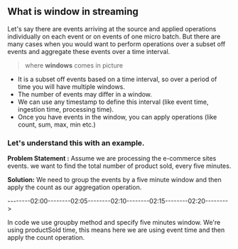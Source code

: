 ## What is window in streaming
Let's say there are events arriving at the source and applied operations individually on each event or on events of one micro batch. But there are many cases when you would want to perform operations over a subset off events and aggregate these events over a time interval.

> where **windows** comes in picture

 - It is a subset off events based on a time interval, so over a period of time you will have multiple windows.
 - The number of events may differ in a window.
 - We can use any timestamp to define this interval (like event time, ingestion time, processing time).
 - Once you have events in the window, you can apply operations (like count, sum, max, min etc.)

### Let's understand this with an example.
**Problem Statement :** Assume we are processing the e-commerce sites events. we want to find the total number of product sold, every five minutes.

**Solution:** We need to group the events by a five minute window and then apply the count as our aggregation operation.

--------02:00--------02:05--------02:10--------02:15--------02:20-------->

In code we use groupby method and specify five minutes window. We're using productSold time, this means here we are using event time and then apply the count operation.


<!--stackedit_data:
eyJoaXN0b3J5IjpbMTAzMTkyNzAzMiw0NDk3NDI4LDc5OTczOT
E3MiwtMjM0Mzg5NDAsLTIwODI5NTMyNDAsODkzMTkwODI5LC0x
OTY0MjU3NTE5LC0xNzIwMzM0OTU5LC0xMDU2NjcyMTkyLDE0Mj
A3OTg1NjEsODU3MzQ1MzQyLDM5OTM4NDM2LDE5NjY0MDI3NzYs
MTg2Mzg4ODk5Nyw3NTIyMTAzNzUsLTI5OTY2MTI2OSwtMTUyMj
M0MTI4NywtNDc0NDY3MTIxLDg1ODYyMDQ2NCw3ODcxMjcyNTFd
fQ==
-->